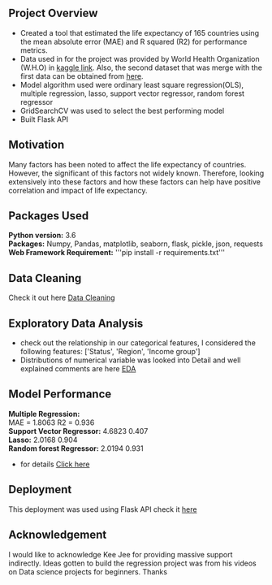 ## Project Overview
* Created a tool that estimated the life expectancy of 165 countries using the mean absolute error (MAE) and R squared (R2) for performance metrics. 
* Data used in for the project was provided by World Health Organization (W.H.O) in [kaggle link](https://www.kaggle.com/augustus0498/life-expectancy-who). Also, the second dataset that was merge with the first data can be obtained from [here](https://github.com/samueldamilola/Life_expectancy/blob/master/Region.csv).
* Model algorithm used were ordinary least square regression(OLS), multiple regression, lasso, support vector regressor, random forest regressor
* GridSearchCV was used to select the best performing model
* Built Flask API

## Motivation
Many factors has been noted to affect the life expectancy of countries. However, the significant of this factors not widely known. Therefore, looking extensively into these factors and how these factors can help have positive correlation and impact of life expectancy.

## Packages Used
**Python version:** 3.6<br>
**Packages:** Numpy, Pandas, matplotlib, seaborn, flask, pickle, json, requests<br> 
**Web Framework Requirement:** '''pip install -r requirements.txt'''<br>

## Data Cleaning
Check it out here [Data Cleaning](https://github.com/samueldamilola/Life_expectancy/blob/master/Data%20importation%20and%20cleaning.ipynb)

## Exploratory Data Analysis
* check out the relationship in our categorical features, I considered the following features: ['Status', 'Region', 'Income group']<br>
* Distributions of numerical variable  was looked into
Detail and well explained comments are here [EDA](https://github.com/samueldamilola/Life_expectancy/blob/master/Exploratory%20Data%20Analysis.ipynb)

## Model Performance
**Multiple Regression:**    
    MAE = 1.8063
    R2 = 0.936<br>
**Support Vector Regressor:**       4.6823            0.407<br>
**Lasso:**                          2.0168            0.904<br>
**Random forest Regressor:**        2.0194            0.931<br>

* for details [Click here](https://github.com/samueldamilola/Life_expectancy/blob/master/Model%20Building.ipynb)

## Deployment
This deployment was used using Flask API
check it [here](https://github.com/samueldamilola/Life_expectancy/tree/master/Flask_API)

## Acknowledgement
I would like to acknowledge Kee Jee for providing massive support indirectly. Ideas gotten to build the regression project was from his videos on Data science projects for beginners. Thanks
